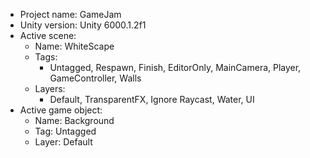 <!-- UNITY CODE ASSIST INSTRUCTIONS START -->
- Project name: GameJam
- Unity version: Unity 6000.1.2f1
- Active scene:
  - Name: WhiteScape
  - Tags:
    - Untagged, Respawn, Finish, EditorOnly, MainCamera, Player, GameController, Walls
  - Layers:
    - Default, TransparentFX, Ignore Raycast, Water, UI
- Active game object:
  - Name: Background
  - Tag: Untagged
  - Layer: Default
<!-- UNITY CODE ASSIST INSTRUCTIONS END -->